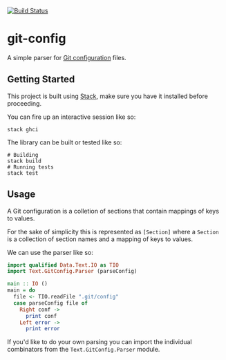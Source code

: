 [![Build Status](https://travis-ci.org/dogonthehorizon/git-config.svg?branch=master)](https://travis-ci.org/dogonthehorizon/git-config)

# git-config

A simple parser for [Git configuration] files.

## Getting Started

This project is built using [Stack], make sure you have it installed before
proceeding.

You can fire up an interactive session like so:

```
stack ghci
```

The library can be built or tested like so:

```
# Building
stack build
# Running tests
stack test
```

## Usage

A Git configuration is a colletion of sections that contain mappings of keys
to values.

For the sake of simplicity this is represented as `[Section]` where a
`Section` is a collection of section names and a mapping of keys to values.

We can use the parser like so:

```haskell
import qualified Data.Text.IO as TIO
import Text.GitConfig.Parser (parseConfig)

main :: IO ()
main = do
  file <- TIO.readFile ".git/config"
  case parseConfig file of
    Right conf ->
      print conf
    Left error ->
      print error
```

If you'd like to do your own parsing you can import the individual combinators
from the `Text.GitConfig.Parser` module.

[Stack]: https://docs.haskellstack.org/en/stable/README/
[Git configuration]: https://git-scm.com/docs/git-config/2.16.0#_syntax
